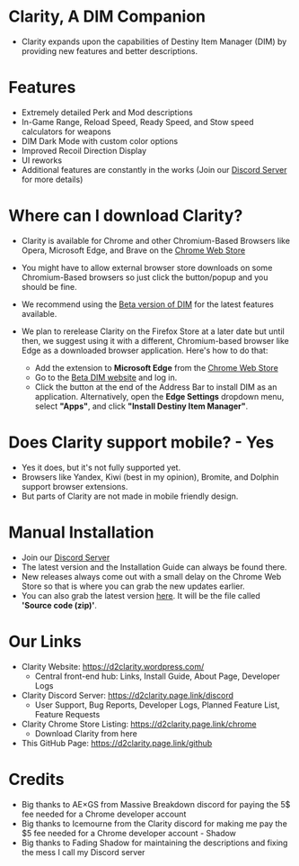 # Clarity, A DIM Companion
- Clarity expands upon the capabilities of Destiny Item Manager (DIM) by providing new features and better descriptions.

# Features
- Extremely detailed Perk and Mod descriptions
- In-Game Range, Reload Speed, Ready Speed, and Stow speed calculators for weapons
- DIM Dark Mode with custom color options
- Improved Recoil Direction Display
- UI reworks
- Additional features are constantly in the works (Join our [Discord Server](https://d2clarity.page.link/discord) for more details)

# Where can I download Clarity?
- Clarity is available for Chrome and other Chromium-Based Browsers like Opera, Microsoft Edge, and Brave on the [Chrome Web Store](https://d2clarity.page.link/chrome)
- You might have to allow external browser store downloads on some Chromium-Based browsers so just click the button/popup and you should be fine.
- We recommend using the [Beta version of DIM](https://beta.destinyitemmanager.com) for the latest features available. 

- We plan to rerelease Clarity on the Firefox Store at a later date but until then, we suggest using it with a different, Chromium-based browser like Edge as a downloaded browser application. Here's how to do that:
  - Add the extension to **Microsoft Edge** from the [Chrome Web Store](https://d2clarity.page.link/chrome)
  - Go to the [Beta DIM website](https://beta.destinyitemmanager.com) and log in.
  - Click the button at the end of the Address Bar to install DIM as an application. Alternatively, open the **Edge Settings** dropdown menu, select **"Apps"**, and click **"Install Destiny Item Manager"**.

# Does Clarity support mobile? - Yes
- Yes it does, but it's not fully supported yet.
- Browsers like Yandex, Kiwi (best in my opinion), Bromite, and Dolphin support browser extensions.
- But parts of Clarity are not made in mobile friendly design.

# Manual Installation
- Join our [Discord Server](https://d2clarity.page.link/discord)
- The latest version and the Installation Guide can always be found there.
- New releases always come out with a small delay on the Chrome Web Store so that is where you can grab the new updates earlier.
- You can also grab the latest version [here](https://github.com/Ice-mourne/Clarity-A-DIM-Companion/releases). It will be the file called **'Source code  (zip)'**.

# Our Links
- Clarity Website: https://d2clarity.wordpress.com/
  - Central front-end hub: Links, Install Guide, About Page, Developer Logs
- Clarity Discord Server: https://d2clarity.page.link/discord
  - User Support, Bug Reports, Developer Logs, Planned Feature List, Feature Requests
- Clarity Chrome Store Listing: https://d2clarity.page.link/chrome
  - Download Clarity from here
- This GitHub Page: https://d2clarity.page.link/github

# Credits
- Big thanks to AE×GS from Massive Breakdown discord for paying the 5$ fee needed for a Chrome developer account
- Big thanks to Icemourne from the Clarity discord for making me pay the $5 fee needed for a Chrome developer account - Shadow
- Big thanks to Fading Shadow for maintaining the descriptions and fixing the mess I call my Discord server
